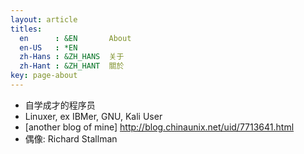 ```yaml
---
layout: article
titles:
  en      : &EN       About
  en-US   : *EN
  zh-Hans : &ZH_HANS  关于
  zh-Hant : &ZH_HANT  關於
key: page-about
---
```


- 自学成才的程序员
- Linuxer, ex IBMer, GNU,  Kali User
- [another blog of mine]  <http://blog.chinaunix.net/uid/7713641.html>
- 偶像: Richard Stallman

